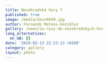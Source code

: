 ```yaml
---
title: Novohradské hory 7
published: true
image: /media/dscn4849.jpg
author: Fernando Mateos-González
gallery: /news/za-rysy-do-novohradskych-hor
lang_alternatives:
  en_GB: {}
date: '2019-02-13 22:23:13 +0100'
category: gallery
layout: photo
---
```


